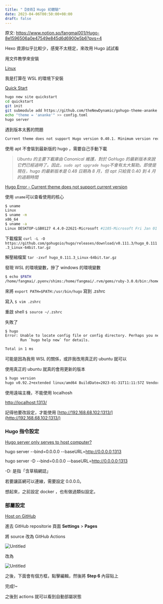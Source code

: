 ```yaml
---
title: "【技術】Hugo 初體驗"
date: 2023-04-06T00:50:00+08:00
draft: false
---
```


原文: https://www.notion.so/fangmai001/Hugo-8e1596506a0e47549e845d6d6900e5b6?pvs=4

Hexo 資源似乎比較少，感覺不太穩定，來改用 Hugo 試試看

用文件教學來安裝

[Linux](https://gohugo.io/installation/linux/)

我是打算在 WSL 的環境下安裝

[Quick Start](https://gohugo.io/getting-started/quick-start/)

```bash
hugo new site quickstart
cd quickstart
git init
git submodule add https://github.com/theNewDynamic/gohugo-theme-ananke themes/ananke
echo "theme = 'ananke'" >> config.toml
hugo server
```

遇到版本太舊的問題

```bash
Current theme does not support Hugo version 0.40.1. Minimum version required is 0.84.0
```

使用 apt 不會裝到最新版的 hugo ，需要自己手動下載

> *Ubuntu 的主要下載庫由 Canonical 維護，對於 GoHugo 的最新版本來說它們已經過時了。因此，`sudo apt upgrade hugo`不會有太大幫助。即使是現在，hugo 的最新版本是 0.48 日期為 8 月，但 apt 只給我 0.40 到 4 月的過期時間*
> 

[Hugo Error - Current theme does not support current version](https://stackoverflow.com/questions/46146268/hugo-error-current-theme-does-not-support-current-version)

使用 `uname`可以查看使用的核心

```bash
$ uname
Linux
$ uname -m
x86_64
$ uname -a
Linux DESKTOP-LGB0127 4.4.0-22621-Microsoft #1105-Microsoft Fri Jan 01 08:00:00 PST 2016 x86_64 x86_64 x86_64 GNU/Linux
```

下載檔案 `curl -L -O https://github.com/gohugoio/hugo/releases/download/v0.111.3/hugo_0.111.3_Linux-64bit.tar.gz`

解壓縮檔案 `tar -zxvf hugo_0.111.3_Linux-64bit.tar.gz`

發現 WSL 的環境變數，摻了 windows 的環境變數

```bash
$ echo $PATH
/home/fangmai/.pyenv/shims:/home/fangmai/.rvm/gems/ruby-3.0.0/bin:/home/fangmai/.rvm/gems/ruby-3.0.0@global/bin:/home/fangmai/.rvm/rubies/ruby-3.0.0/bin:/home/fangmai/.local/bin:/home/fangmai/.pyenv/bin:/usr/local/sbin:/usr/local/bin:/usr/sbin:/usr/bin:/sbin:/bin:/usr/games:/usr/local/games:/mnt/c/Program Files/Common Files/Oracle/Java/javapath:/mnt/c/Program Files (x86)/NVIDIA Corporation/PhysX/Common:/mnt/c/Program Files (x86)/Common Files/Oracle/Java/javapath:/mnt/c/WINDOWS/system32:/mnt/c/WINDOWS:/mnt/c/WINDOWS/System32/Wbem:/mnt/c/WINDOWS/System32/WindowsPowerShell/v1.0/:/mnt/c/WINDOWS/System32/OpenSSH/:/mnt/c/Program Files/Git/cmd:/mnt/c/Program Files/nodejs/:/mnt/c/Program Files/dotnet/:/mnt/c/Users/fangm/AppData/Local/Programs/Python/Python39/Scripts/:/mnt/c/Users/fangm/AppData/Local/Programs/Python/Python39/:/mnt/c/Users/fangm/AppData/Local/Microsoft/WindowsApps:/mnt/c/Users/fangm/AppData/Local/Programs/Microsoft VS Code/bin:/mnt/c/Users/fangm/AppData/Roaming/npm:/mnt/c/Users/fangm/AppData/Local/GitHubDesktop/bin:/mnt/c/Program Files/JetBrains/IntelliJ IDEA Community Edition 2022.3.2/bin:/snap/bin:/home/fangmai/.rvm/bin:/home/fangmai/.rvm/bin:/home/fangmai/.rvm/bin:/usr/local/go/bin:/home/fangmai/.rvm/bin:/usr/bin/hugo
```

來將 `export PATH=$PATH:/usr/bin/hugo` 寫到 .zshrc

寫入 `$ vim .zshrc`

重啟 shell `$ source ~/.zshrc`

失敗了

```bash
$ hugo
Error: Unable to locate config file or config directory. Perhaps you need to create a new site.
       Run `hugo help new` for details.

Total in 1 ms
```

可能是因為我用 WSL 的關係，或許我改用真正的 ubuntu 就可以

使用真正的 ubuntu 就真的會用更新的版本

```bash
$ hugo version
hugo v0.92.2+extended linux/amd64 BuildDate=2023-01-31T11:11:57Z VendorInfo=ubuntu:0.92.2-1ubuntu0.1
```

使用遠端主機，不能使用 localhosh

[http://localhost:1313/](http://localhost:1313/)

記得他要改設定，才能使用 [http://192.168.68.102:1313/](http://192.168.68.102:1313/)

### Hugo 指令設定

[Hugo server only serves to host computer?](https://discourse.gohugo.io/t/hugo-server-only-serves-to-host-computer/5664/11)

hugo server --bind=0.0.0.0 --baseURL=http://0.0.0.0:1313

hugo server -D --bind=0.0.0.0 --baseURL=http://0.0.0.0:1313

-D: 是指「含草稿網誌」

若要讓區網可以連線，需要設定 0.0.0.0。

想起來，之前設定 docker ，也有做過類似設定。

### 部屬設定

[Host on GitHub](https://gohugo.io/hosting-and-deployment/hosting-on-github/)

進去 GitHub repositorie 頁面 **Settings** > **Pages**

將 source 改為 GitHub Actions

![Untitled](https://s3-us-west-2.amazonaws.com/secure.notion-static.com/fdf0282d-4a7c-42ce-9dec-56cbcde8c9af/Untitled.png)

改為

![Untitled](https://s3-us-west-2.amazonaws.com/secure.notion-static.com/530cb863-83bf-4516-b785-96605d61b08c/Untitled.png)

之後，下面會有個方框，點擊編輯，然後將 **Step 6** 內容貼上

完成!~

之後到 actions 就可以看到自動部屬狀態
